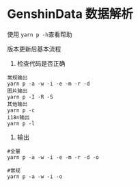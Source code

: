 # GenshinData 数据解析

使用 `yarn p -h`查看帮助

版本更新后基本流程

1. 检查代码是否正确

```
常规输出
yarn p -a -w -i -e -m -r -d
图片输出
yarn p -I -R -S
其他输出
yarn p -c
i18n输出
yarn p -l
```

1. 输出

```
#全量
yarn p -a -w -i -e -m -r -d -o

#常规
yarn p -a -w -i -o
```
